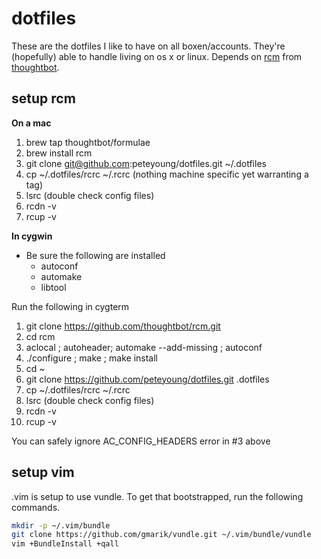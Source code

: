 dotfiles
========

These are the dotfiles I like to have on all boxen/accounts. They're (hopefully) able to handle living on os x or linux.
Depends on [rcm][1] from [thoughtbot][2].

setup rcm
---------
__On a mac__

1. brew tap thoughtbot/formulae
2. brew install rcm
3. git clone git@github.com:peteyoung/dotfiles.git ~/.dotfiles
4. cp ~/.dotfiles/rcrc ~/.rcrc (nothing machine specific yet warranting a tag)
5. lsrc (double check config files)
6. rcdn -v
7. rcup -v

__In cygwin__

+ Be sure the following are installed
    - autoconf
    - automake
    - libtool

Run the following in cygterm

1. git clone https://github.com/thoughtbot/rcm.git
2. cd rcm
3. aclocal ; autoheader; automake --add-missing ; autoconf
4. ./configure ; make ; make install
5. cd ~
6. git clone https://github.com/peteyoung/dotfiles.git .dotfiles
7. cp ~/.dotfiles/rcrc ~/.rcrc
8. lsrc (double check config files)
9. rcdn -v
10. rcup -v

You can safely ignore AC_CONFIG_HEADERS error in #3 above

setup vim
---------
.vim is setup to use vundle. To get that bootstrapped, run the following commands.
```bash
mkdir -p ~/.vim/bundle
git clone https://github.com/gmarik/vundle.git ~/.vim/bundle/vundle
vim +BundleInstall +qall
```


[1]: http://thoughtbot.github.io/rcm/rcm.7.html "rcm manpage"
[2]: http://robots.thoughtbot.com/rcm-for-rc-files-in-dotfiles-repos "rcm blog post"
